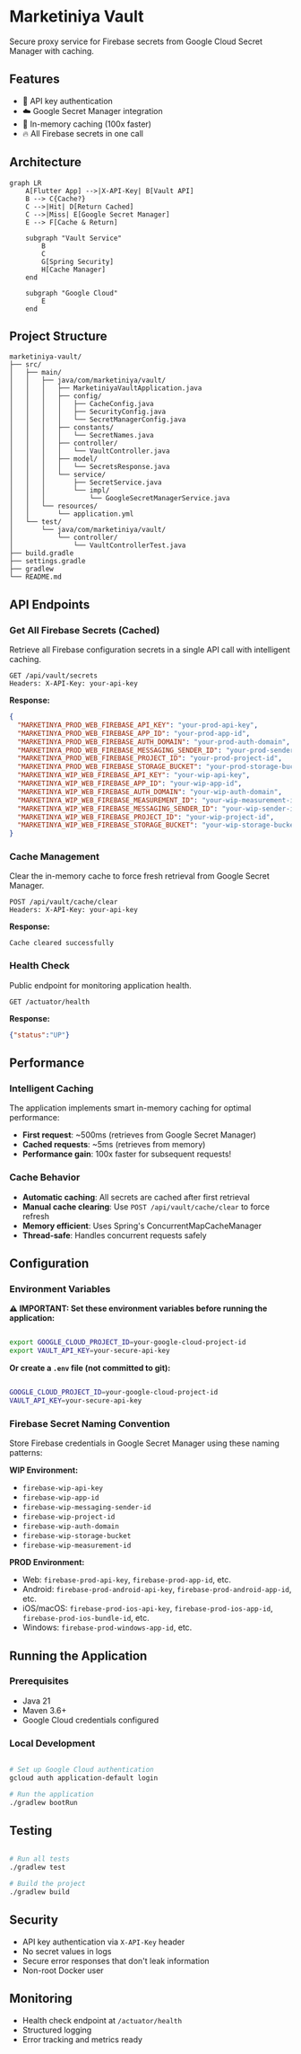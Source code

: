 # Marketiniya Vault

Secure proxy service for Firebase secrets from Google Cloud Secret Manager with caching.

## Features

- 🔐 API key authentication
- ☁️ Google Secret Manager integration
- 🚀 In-memory caching (100x faster)
- 🔥 All Firebase secrets in one call

## Architecture

```mermaid
graph LR
    A[Flutter App] -->|X-API-Key| B[Vault API]
    B --> C{Cache?}
    C -->|Hit| D[Return Cached]
    C -->|Miss| E[Google Secret Manager]
    E --> F[Cache & Return]

    subgraph "Vault Service"
        B
        C
        G[Spring Security]
        H[Cache Manager]
    end

    subgraph "Google Cloud"
        E
    end
```

## Project Structure

```
marketiniya-vault/
├── src/
│   ├── main/
│   │   ├── java/com/marketiniya/vault/
│   │   │   ├── MarketiniyaVaultApplication.java
│   │   │   ├── config/
│   │   │   │   ├── CacheConfig.java
│   │   │   │   ├── SecurityConfig.java
│   │   │   │   └── SecretManagerConfig.java
│   │   │   ├── constants/
│   │   │   │   └── SecretNames.java
│   │   │   ├── controller/
│   │   │   │   └── VaultController.java
│   │   │   ├── model/
│   │   │   │   └── SecretsResponse.java
│   │   │   └── service/
│   │   │       ├── SecretService.java
│   │   │       └── impl/
│   │   │           └── GoogleSecretManagerService.java
│   │   └── resources/
│   │       └── application.yml
│   └── test/
│       └── java/com/marketiniya/vault/
│           └── controller/
│               └── VaultControllerTest.java
├── build.gradle
├── settings.gradle
├── gradlew
└── README.md
```

## API Endpoints

### Get All Firebase Secrets (Cached)

Retrieve all Firebase configuration secrets in a single API call with intelligent caching.

```
GET /api/vault/secrets
Headers: X-API-Key: your-api-key
```

**Response:**
```json
{
  "MARKETINYA_PROD_WEB_FIREBASE_API_KEY": "your-prod-api-key",
  "MARKETINYA_PROD_WEB_FIREBASE_APP_ID": "your-prod-app-id",
  "MARKETINYA_PROD_WEB_FIREBASE_AUTH_DOMAIN": "your-prod-auth-domain",
  "MARKETINYA_PROD_WEB_FIREBASE_MESSAGING_SENDER_ID": "your-prod-sender-id",
  "MARKETINYA_PROD_WEB_FIREBASE_PROJECT_ID": "your-prod-project-id",
  "MARKETINYA_PROD_WEB_FIREBASE_STORAGE_BUCKET": "your-prod-storage-bucket",
  "MARKETINYA_WIP_WEB_FIREBASE_API_KEY": "your-wip-api-key",
  "MARKETINYA_WIP_WEB_FIREBASE_APP_ID": "your-wip-app-id",
  "MARKETINYA_WIP_WEB_FIREBASE_AUTH_DOMAIN": "your-wip-auth-domain",
  "MARKETINYA_WIP_WEB_FIREBASE_MEASUREMENT_ID": "your-wip-measurement-id",
  "MARKETINYA_WIP_WEB_FIREBASE_MESSAGING_SENDER_ID": "your-wip-sender-id",
  "MARKETINYA_WIP_WEB_FIREBASE_PROJECT_ID": "your-wip-project-id",
  "MARKETINYA_WIP_WEB_FIREBASE_STORAGE_BUCKET": "your-wip-storage-bucket"
}
```

### Cache Management

Clear the in-memory cache to force fresh retrieval from Google Secret Manager.

```
POST /api/vault/cache/clear
Headers: X-API-Key: your-api-key
```

**Response:**
```
Cache cleared successfully
```

### Health Check

Public endpoint for monitoring application health.

```
GET /actuator/health
```

**Response:**
```json
{"status":"UP"}
```

## Performance

### Intelligent Caching

The application implements smart in-memory caching for optimal performance:

- **First request**: ~500ms (retrieves from Google Secret Manager)
- **Cached requests**: ~5ms (retrieves from memory)
- **Performance gain**: 100x faster for subsequent requests!

### Cache Behavior

- **Automatic caching**: All secrets are cached after first retrieval
- **Manual cache clearing**: Use `POST /api/vault/cache/clear` to force refresh
- **Memory efficient**: Uses Spring's ConcurrentMapCacheManager
- **Thread-safe**: Handles concurrent requests safely

## Configuration

### Environment Variables

**⚠️ IMPORTANT: Set these environment variables before running the application:**

```bash

export GOOGLE_CLOUD_PROJECT_ID=your-google-cloud-project-id
export VAULT_API_KEY=your-secure-api-key
```

**Or create a `.env` file (not committed to git):**
```bash

GOOGLE_CLOUD_PROJECT_ID=your-google-cloud-project-id
VAULT_API_KEY=your-secure-api-key
```

### Firebase Secret Naming Convention

Store Firebase credentials in Google Secret Manager using these naming patterns:

**WIP Environment:**
- `firebase-wip-api-key`
- `firebase-wip-app-id`
- `firebase-wip-messaging-sender-id`
- `firebase-wip-project-id`
- `firebase-wip-auth-domain`
- `firebase-wip-storage-bucket`
- `firebase-wip-measurement-id`

**PROD Environment:**
- Web: `firebase-prod-api-key`, `firebase-prod-app-id`, etc.
- Android: `firebase-prod-android-api-key`, `firebase-prod-android-app-id`, etc.
- iOS/macOS: `firebase-prod-ios-api-key`, `firebase-prod-ios-app-id`, `firebase-prod-ios-bundle-id`, etc.
- Windows: `firebase-prod-windows-app-id`, etc.

## Running the Application

### Prerequisites
- Java 21
- Maven 3.6+
- Google Cloud credentials configured

### Local Development
```bash

# Set up Google Cloud authentication
gcloud auth application-default login

# Run the application
./gradlew bootRun
```

## Testing

```bash

# Run all tests
./gradlew test

# Build the project
./gradlew build
```

## Security

- API key authentication via `X-API-Key` header
- No secret values in logs
- Secure error responses that don't leak information
- Non-root Docker user

## Monitoring

- Health check endpoint at `/actuator/health`
- Structured logging
- Error tracking and metrics ready
